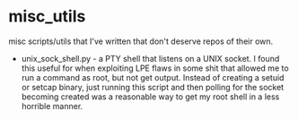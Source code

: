 # misc_utils
misc scripts/utils that I've written that don't deserve repos of their own.

* unix_sock_shell.py - a PTY shell that listens on a UNIX socket. I found this useful for when exploiting LPE flaws in some shit that allowed me to run a command as root, but not get output. Instead of creating a setuid or setcap binary, just running this script and then polling for the socket becoming created was a reasonable way to get my root shell in a less horrible manner. 
